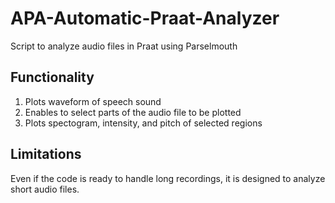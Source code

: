 # APA-Automatic-Praat-Analyzer
Script to analyze audio files in Praat using Parselmouth

Functionality
-------------
1. Plots waveform of speech sound
2. Enables to select parts of the audio file to be plotted
2. Plots spectogram, intensity, and pitch of selected regions

Limitations
-------------
Even if the code is ready to handle long recordings, it is designed to analyze short audio files. 
